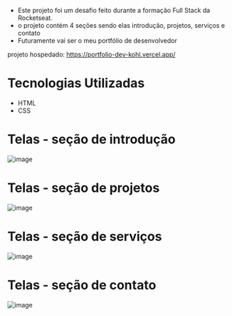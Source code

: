 - Este projeto foi um desafio feito durante a formação Full Stack da Rocketseat.
- o projeto contém 4 seções sendo elas introdução, projetos, serviços e contato
- Futuramente vai ser o meu portfólio de desenvolvedor

projeto hospedado: https://portfolio-dev-kohl.vercel.app/

# Tecnologias Utilizadas
- HTML
- CSS
#

# Telas - seção de introdução
![image](https://github.com/user-attachments/assets/114fc963-a460-413b-9ee7-2fd2d03cbd1d)
# Telas - seção de projetos
![image](https://github.com/user-attachments/assets/11a2277f-9d89-4426-bba3-3d357eb5336b)
# Telas - seção de serviços
![image](https://github.com/user-attachments/assets/0c51b75b-1c70-4d11-9bf3-a7bd43cad626)
# Telas - seção de contato
![image](https://github.com/user-attachments/assets/0955a908-b348-465c-92b5-0060b096f579)
#
